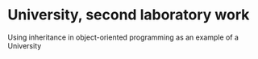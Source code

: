 # University, second laboratory work
Using inheritance in object-oriented programming as an example of a University
